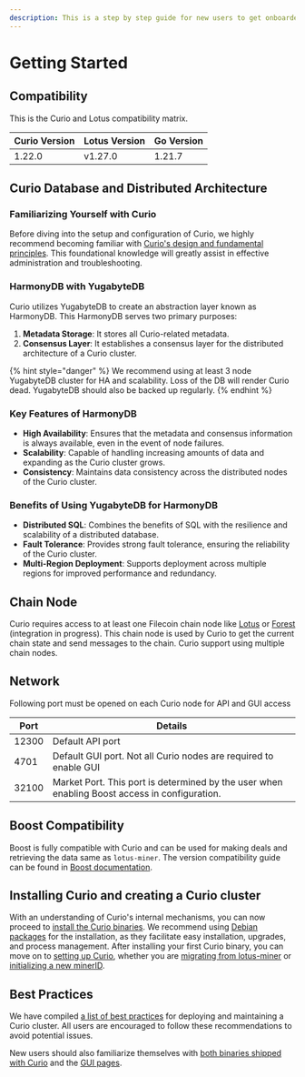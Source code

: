 ```yaml
---
description: This is a step by step guide for new users to get onboarded with Curio
---
```


# Getting Started

## Compatibility

This is the Curio and Lotus compatibility matrix.

| Curio Version | Lotus Version | Go Version |
| ------------- | ------------- | ---------- |
| 1.22.0        | v1.27.0       | 1.21.7     |

## Curio Database and Distributed Architecture

### Familiarizing Yourself with Curio

Before diving into the setup and configuration of Curio, we highly recommend becoming familiar with [Curio's design and fundamental principles](design/). This foundational knowledge will greatly assist in effective administration and troubleshooting.

### **HarmonyDB with YugabyteDB**

Curio utilizes YugabyteDB to create an abstraction layer known as HarmonyDB. This HarmonyDB serves two primary purposes:

1. **Metadata Storage**: It stores all Curio-related metadata.
2. **Consensus Layer**: It establishes a consensus layer for the distributed architecture of a Curio cluster.

{% hint style="danger" %}
We recommend using at least 3 node YugabyteDB cluster for HA and scalability. Loss of the DB will render Curio dead. YugabyteDB should also be backed up regularly.
{% endhint %}

### Key Features of HarmonyDB

* **High Availability**: Ensures that the metadata and consensus information is always available, even in the event of node failures.
* **Scalability**: Capable of handling increasing amounts of data and expanding as the Curio cluster grows.
* **Consistency**: Maintains data consistency across the distributed nodes of the Curio cluster.

### Benefits of Using YugabyteDB for HarmonyDB

* **Distributed SQL**: Combines the benefits of SQL with the resilience and scalability of a distributed database.
* **Fault Tolerance**: Provides strong fault tolerance, ensuring the reliability of the Curio cluster.
* **Multi-Region Deployment**: Supports deployment across multiple regions for improved performance and redundancy.

## Chain Node

Curio requires access to at least one Filecoin chain node like [Lotus](https://lotus.filecoin.io/lotus/get-started/what-is-lotus/) or [Forest](https://docs.forest.chainsafe.io/) (integration in progress). This chain node is used by Curio to get the current chain state and send messages to the chain. Curio support using multiple chain nodes.

## Network

Following port must be opened on each Curio node for API and GUI access



| Port  | Details                                                                                       |
| ----- | --------------------------------------------------------------------------------------------- |
| 12300 | Default API port                                                                              |
| 4701  | Default GUI port. Not all Curio nodes are required to enable GUI                              |
| 32100 | Market Port. This port is determined by the user when enabling Boost access in configuration. |

## Boost Compatibility

Boost is fully compatible with Curio and can be used for making deals and retrieving the data same as `lotus-miner`. The version compatibility guide can be found in [Boost documentation](https://boost.filecoin.io/getting-started#boost-and-lotus-compatibility-matrix).

## Installing Curio and creating a Curio cluster

With an understanding of Curio's internal mechanisms, you can now proceed to [install the Curio binaries](installation.md). We recommend using [Debian packages](installation.md#debian-package-installation) for the installation, as they facilitate easy installation, upgrades, and process management. After installing your first Curio binary, you can move on to [setting up Curio](setup.md), whether you are [migrating from lotus-miner](setup.md#migrating-from-lotus-miner-to-curio) or [initializing a new minerID](setup.md#initiating-a-new-curio-cluster).

## Best Practices

We have compiled [a list of best practices](getting-started.md#best-practices) for deploying and maintaining a Curio cluster. All users are encouraged to follow these recommendations to avoid potential issues.

New users should also familiarize themselves with [both binaries shipped with Curio](curio-cli/) and the [GUI pages](curio-gui.md).
